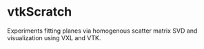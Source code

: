 vtkScratch
==========

Experiments fitting planes via homogenous scatter matrix SVD and
visualization using VXL and VTK.
